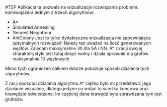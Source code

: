 #TSP
Aplikacja ta pozwala na wizualizacje rozwiązania problemu komiwojażera jednym z trzech algorytmów:
- A*
- Simulated Annealing
- Nearest Neighbour
- AntColony
Jest to tylko dydaktyczna wizualizacja nie zapewniająca optymalnych rozwiązań!
Należy też uważać na ilość generowanych węzłów.
Zalecam maksymalnie 30 dla SA i NN. A* z racji swojej charakterystyki jest tutaj dosyć wolny i działa sprawnie dla grafów maksymalnie 10 węzłowych.

Mimo tych ograniczeń całkiem dobrze pokazuje sposób działania tych algorytmów.

Z racji sposobu działania algorytmu A* ciężko było mi przedstawić jego działanie wizualnie, dlatego jedyne co widać to ścieżka końcowa oraz krawędzie odwiedzone. Im częściej dana krawędź była sprawdzana tym jest grubsza.
